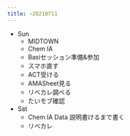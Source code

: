 ```yaml
---
title: ~20210711
---
```


* Sun
  * MIDTOWN
  * Chem IA
  * Basiセッション準備&参加
  * スマホ直す
  * ACT受ける
  * AMASheet見る
  * リベカレ調べる
  * たいモブ確認
* Sat
  * Chem IA Data 説明書けるまで書く
  * リベカレ
